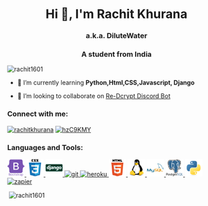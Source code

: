 <h1 align="center">Hi 👋, I'm Rachit Khurana</h1>
<h3 align="center">a.k.a. DiluteWater</h43>
<h3 align="center">A student from India</h3>

<p align="left"> <img src="https://komarev.com/ghpvc/?username=rachit1601&label=Profile%20views&color=0e75b6&style=flat" alt="rachit1601" /> </p>
 
- 🌱 I’m currently learning **Python,Html,CSS,Javascript, Django**

- 👯 I’m looking to collaborate on [Re-Dcrypt Discord Bot](https://github.com/rachit1601/rachit1601/blob/main/github.com/rachit1601/Re-Dcrypt-Bot)

<h3 align="left">Connect with me:</h3>
<p align="left">
<a href="https://dev.to/dilutewater" target="blank"><img align="center" src="https://cdn.jsdelivr.net/npm/simple-icons@3.0.1/icons/dev-dot-to.svg" alt="rachitkhurana" height="30" width="40" /></a>
<a href="https://discord.gg/hzC9KMY" target="blank"><img align="center" src="https://raw.githubusercontent.com/rahuldkjain/github-profile-readme-generator/master/src/images/icons/Social/discord.svg" alt="hzC9KMY" height="30" width="40" /></a>
</p>

<h3 align="left">Languages and Tools:</h3>
<p align="left"> <a href="https://getbootstrap.com" target="_blank"> <img src="https://raw.githubusercontent.com/devicons/devicon/master/icons/bootstrap/bootstrap-plain-wordmark.svg" alt="bootstrap" width="40" height="40"/> </a> <a href="https://www.w3schools.com/css/" target="_blank"> <img src="https://raw.githubusercontent.com/devicons/devicon/master/icons/css3/css3-original-wordmark.svg" alt="css3" width="40" height="40"/> </a> <a href="https://www.djangoproject.com/" target="_blank"> <img src="https://raw.githubusercontent.com/devicons/devicon/master/icons/django/django-original.svg" alt="django" width="40" height="40"/> </a> <a href="https://git-scm.com/" target="_blank"> <img src="https://www.vectorlogo.zone/logos/git-scm/git-scm-icon.svg" alt="git" width="40" height="40"/> </a> <a href="https://heroku.com" target="_blank"> <img src="https://www.vectorlogo.zone/logos/heroku/heroku-icon.svg" alt="heroku" width="40" height="40"/> </a> <a href="https://www.w3.org/html/" target="_blank"> <img src="https://raw.githubusercontent.com/devicons/devicon/master/icons/html5/html5-original-wordmark.svg" alt="html5" width="40" height="40"/> </a> <a href="https://www.linux.org/" target="_blank"> <img src="https://raw.githubusercontent.com/devicons/devicon/master/icons/linux/linux-original.svg" alt="linux" width="40" height="40"/> </a> <a href="https://www.mysql.com/" target="_blank"> <img src="https://raw.githubusercontent.com/devicons/devicon/master/icons/mysql/mysql-original-wordmark.svg" alt="mysql" width="40" height="40"/> </a> <a href="https://www.postgresql.org" target="_blank"> <img src="https://raw.githubusercontent.com/devicons/devicon/master/icons/postgresql/postgresql-original-wordmark.svg" alt="postgresql" width="40" height="40"/> </a> <a href="https://www.python.org" target="_blank"> <img src="https://raw.githubusercontent.com/devicons/devicon/master/icons/python/python-original.svg" alt="python" width="40" height="40"/> </a> <a href="https://zapier.com" target="_blank"> <img src="https://www.vectorlogo.zone/logos/zapier/zapier-icon.svg" alt="zapier" width="40" height="40"/> </a> </p>



<p>&nbsp;<img align="center" src="https://github-readme-stats.vercel.app/api?username=rachit1601&show_icons=true&locale=en&layout=default&theme=algolia&hide_border" alt="rachit1601" /></p>

